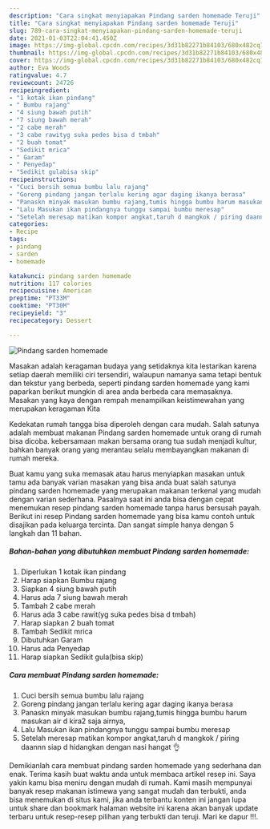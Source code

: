 ```yaml
---
description: "Cara singkat menyiapakan Pindang sarden homemade Teruji"
title: "Cara singkat menyiapakan Pindang sarden homemade Teruji"
slug: 789-cara-singkat-menyiapakan-pindang-sarden-homemade-teruji
date: 2021-01-03T22:04:41.450Z
image: https://img-global.cpcdn.com/recipes/3d31b82271b84103/680x482cq70/pindang-sarden-homemade-foto-resep-utama.jpg
thumbnail: https://img-global.cpcdn.com/recipes/3d31b82271b84103/680x482cq70/pindang-sarden-homemade-foto-resep-utama.jpg
cover: https://img-global.cpcdn.com/recipes/3d31b82271b84103/680x482cq70/pindang-sarden-homemade-foto-resep-utama.jpg
author: Eva Woods
ratingvalue: 4.7
reviewcount: 24726
recipeingredient:
- "1 kotak ikan pindang"
- " Bumbu rajang"
- "4 siung bawah putih"
- "7 siung bawah merah"
- "2 cabe merah"
- "3 cabe rawityg suka pedes bisa d tmbah"
- "2 buah tomat"
- "Sedikit mrica"
- " Garam"
- " Penyedap"
- "Sedikit gulabisa skip"
recipeinstructions:
- "Cuci bersih semua bumbu lalu rajang"
- "Goreng pindang jangan terlalu kering agar daging ikanya berasa"
- "Panaskn minyak masukan bumbu rajang,tumis hingga bumbu harum masukan air d kira2 saja airnya,"
- "Lalu Masukan ikan pindangnya tunggu sampai bumbu meresap"
- "Setelah meresap matikan kompor angkat,taruh d mangkok / piring daannn siap d hidangkan dengan nasi hangat 👌"
categories:
- Recipe
tags:
- pindang
- sarden
- homemade

katakunci: pindang sarden homemade 
nutrition: 117 calories
recipecuisine: American
preptime: "PT33M"
cooktime: "PT30M"
recipeyield: "3"
recipecategory: Dessert

---
```



![Pindang sarden homemade](https://img-global.cpcdn.com/recipes/3d31b82271b84103/680x482cq70/pindang-sarden-homemade-foto-resep-utama.jpg)

Masakan adalah keragaman budaya yang setidaknya kita lestarikan karena setiap daerah memiliki ciri tersendiri, walaupun namanya sama tetapi bentuk dan tekstur yang berbeda, seperti pindang sarden homemade yang kami paparkan berikut mungkin di area anda berbeda cara memasaknya. Masakan yang kaya dengan rempah menampilkan keistimewahan yang merupakan keragaman Kita

Kedekatan rumah tangga bisa diperoleh dengan cara mudah. Salah satunya adalah membuat makanan Pindang sarden homemade untuk orang di rumah bisa dicoba. kebersamaan makan bersama orang tua sudah menjadi kultur, bahkan banyak orang yang merantau selalu membayangkan makanan di rumah mereka.



Buat kamu yang suka memasak atau harus menyiapkan masakan untuk tamu ada banyak varian masakan yang bisa anda buat salah satunya pindang sarden homemade yang merupakan makanan terkenal yang mudah dengan varian sederhana. Pasalnya saat ini anda bisa dengan cepat menemukan resep pindang sarden homemade tanpa harus bersusah payah.
Berikut ini resep Pindang sarden homemade yang bisa kamu contoh untuk disajikan pada keluarga tercinta. Dan sangat simple hanya dengan 5 langkah dan 11 bahan.


<!--inarticleads1-->

##### Bahan-bahan yang dibutuhkan membuat Pindang sarden homemade:

1. Diperlukan 1 kotak ikan pindang
1. Harap siapkan  Bumbu rajang
1. Siapkan 4 siung bawah putih
1. Harus ada 7 siung bawah merah
1. Tambah 2 cabe merah
1. Harus ada 3 cabe rawit(yg suka pedes bisa d tmbah)
1. Harap siapkan 2 buah tomat
1. Tambah Sedikit mrica
1. Dibutuhkan  Garam
1. Harus ada  Penyedap
1. Harap siapkan Sedikit gula(bisa skip)




<!--inarticleads2-->

##### Cara membuat  Pindang sarden homemade:

1. Cuci bersih semua bumbu lalu rajang
1. Goreng pindang jangan terlalu kering agar daging ikanya berasa
1. Panaskn minyak masukan bumbu rajang,tumis hingga bumbu harum masukan air d kira2 saja airnya,
1. Lalu Masukan ikan pindangnya tunggu sampai bumbu meresap
1. Setelah meresap matikan kompor angkat,taruh d mangkok / piring daannn siap d hidangkan dengan nasi hangat 👌




Demikianlah cara membuat pindang sarden homemade yang sederhana dan enak. Terima kasih buat waktu anda untuk membaca artikel resep ini. Saya yakin kamu bisa meniru dengan mudah di rumah. Kami masih mempunyai banyak resep makanan istimewa yang sangat mudah dan terbukti, anda bisa menemukan di situs kami, jika anda terbantu konten ini jangan lupa untuk share dan bookmark halaman website ini karena akan banyak update terbaru untuk resep-resep pilihan yang terbukti dan teruji. Mari ke dapur !!!. 
